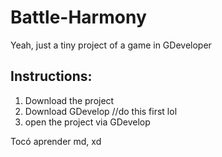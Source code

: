 # Battle-Harmony
Yeah, just a tiny project of a game in GDeveloper

Instructions:
-
1. Download the project
2. Download GDevelop //do this first lol
3. open the project via GDevelop

Tocó aprender md, xd
